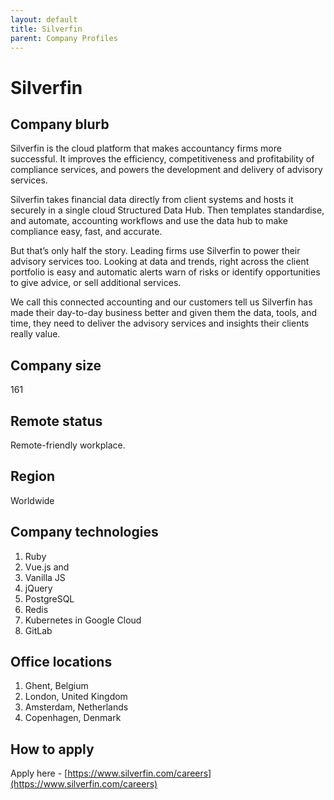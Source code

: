 ```yaml
---
layout: default
title: Silverfin
parent: Company Profiles
---
```


# Silverfin

## Company blurb
Silverfin is the cloud platform that makes accountancy firms more successful. It improves the efficiency, competitiveness and profitability of compliance services, and powers the development and delivery of advisory services.
 
Silverfin takes financial data directly from client systems and hosts it securely in a single cloud Structured Data Hub. Then templates standardise, and automate, accounting workflows and use the data hub to make compliance easy, fast, and accurate.
 
But that’s only half the story. Leading firms use Silverfin to power their advisory services too. Looking at data and trends, right across the client portfolio is easy and automatic alerts warn of risks or identify opportunities to give advice, or sell additional services.
 
We call this connected accounting and our customers tell us Silverfin has made their day-to-day business better and given them the data, tools, and time, they need to deliver the advisory services and insights their clients really value. 

## Company size

161

## Remote status
Remote-friendly workplace.

## Region
Worldwide

## Company technologies
1. Ruby
2. Vue.js and 
3. Vanilla JS
4. jQuery
5. PostgreSQL
6. Redis
7. Kubernetes in Google Cloud
8. GitLab


## Office locations
1. Ghent, Belgium
2. London, United Kingdom
3. Amsterdam, Netherlands
4. Copenhagen, Denmark

## How to apply
Apply here - [https://www.silverfin.com/careers](https://www.silverfin.com/careers)

